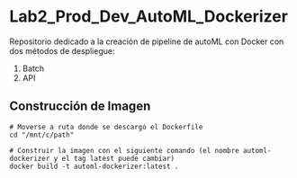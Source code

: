 # Lab2_Prod_Dev_AutoML_Dockerizer
Repositorio dedicado a la creación de pipeline de autoML con Docker con dos métodos de despliegue:
1. Batch
2. API

## Construcción de Imagen
```
# Moverse a ruta donde se descargó el Dockerfile
cd "/mnt/c/path"

# Construir la imagen con el siguiente comando (el nombre automl-dockerizer y el tag latest puede cambiar)
docker build -t automl-dockerizer:latest .
```
